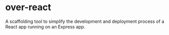 # over-react
A scaffolding tool to simplify the development and deployment process of a React app running on an Express app.
